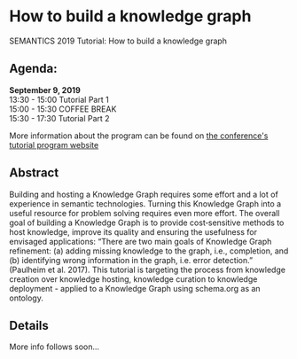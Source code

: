 # How to build a knowledge graph
SEMANTICS 2019 Tutorial: How to build a knowledge graph

## Agenda:
**September 9, 2019**  
13:30	- 15:00 Tutorial Part 1  
15:00 - 15:30	COFFEE BREAK  
15:30 - 17:30 Tutorial Part 2 

More information about the program can be found on [the conference's tutorial program website](http://semantics.cc/programme)

## Abstract
Building and hosting a Knowledge Graph requires some effort and a lot of experience in semantic technologies. Turning this Knowledge Graph into a useful resource for problem solving requires even more effort. The overall goal of building a Knowledge Graph is to provide cost‐sensitive methods to host knowledge, improve its quality and ensuring the usefulness for envisaged applications: “There are two main goals of Knowledge Graph refinement: (a) adding missing knowledge to the graph, i.e., completion, and (b) identifying wrong information in the graph, i.e. error detection.” (Paulheim et al. 2017). This tutorial is targeting the process from knowledge creation over knowledge hosting, knowledge curation to knowledge deployment - applied to a Knowledge Graph using schema.org as an ontology.

## Details
More info follows soon...
